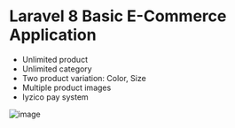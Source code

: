 # Laravel 8 Basic E-Commerce Application
- Unlimited product
- Unlimited category
- Two product variation: Color, Size
- Multiple product images
- Iyzico pay system


![image](https://user-images.githubusercontent.com/76810832/138706255-351fa243-b47d-49d0-a51b-98c62fe93fad.jpeg)
